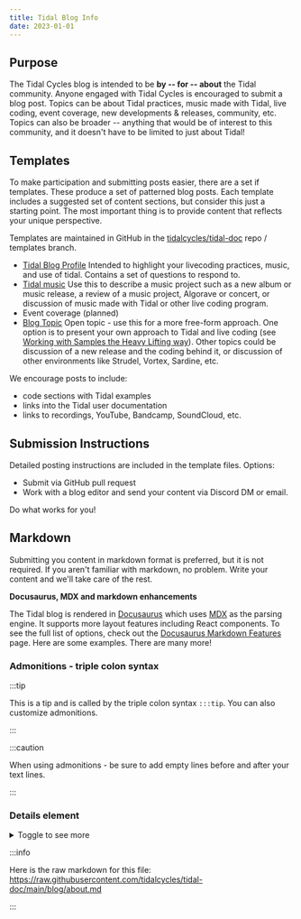 ```yaml
---
title: Tidal Blog Info
date: 2023-01-01
---
```


## Purpose
The Tidal Cycles blog is intended to be **by -- for -- about** the Tidal community.
Anyone engaged with Tidal Cycles is encouraged to submit a blog post. Topics can be about Tidal practices, music made with Tidal, live coding, event coverage, new developments & releases, community, etc. Topics can also be broader -- anything that would be of interest to this community, and it doesn't have to be limited to just about Tidal!

## Templates
To make participation and submitting posts easier, there are a set if templates. These produce a set of patterned blog posts. Each template includes a suggested set of content sections, but consider this just a starting point. The most important thing is to provide content that reflects your unique perspective.

Templates are maintained in GitHub in the [tidalcycles/tidal-doc](https://github.com/tidalcycles/tidal-doc/) repo / templates branch.

- [Tidal Blog Profile](https://github.com/tidalcycles/tidal-doc/blob/templates/templates/blog_tidal_profile.md) Intended to highlight your livecoding practices, music, and use of tidal. Contains a set of questions to respond to.
- [Tidal music](https://github.com/tidalcycles/tidal-doc/blob/templates/templates/blog_tidal_music.md) Use this to describe a music project such as a new album or music release, a review of a music project, Algorave or concert, or discussion of music made with Tidal or other live coding program.
- Event coverage (planned)
- [Blog Topic](https://github.com/tidalcycles/tidal-doc/blob/templates/templates/blog_topic.md) Open topic - use this for a more free-form approach. One option is to present your own approach to Tidal and live coding (see [Working with Samples the Heavy Lifting way](https://tidalcycles.org/blog/tidal_profile_heavylifting)). Other topics could be discussion of a new release and the coding behind it, or discussion of other environments like Strudel, Vortex, Sardine, etc.

We encourage posts to include:
- code sections with Tidal examples
- links into the Tidal user documentation
- links to recordings, YouTube, Bandcamp, SoundCloud, etc.

## Submission Instructions
Detailed posting instructions are included in the template files. Options:
- Submit via GitHub pull request
- Work with a blog editor and send your content via Discord DM or email.

Do what works for you!

## Markdown
Submitting you content in markdown format is preferred, but it is not required. If you aren't familiar with markdown, no problem. Write your content and we'll take care of the rest.

**Docusaurus, MDX and markdown enhancements**

The Tidal blog is rendered in [Docusaurus](https://docusaurus.io/) which uses [MDX](https://mdxjs.com/) as the parsing engine. It supports more layout features including React components. To see the full list of options, check out the [Docusaurus Markdown Features](https://docusaurus.io/docs/markdown-features) page. Here are some examples. There are many more!

### Admonitions - triple colon syntax

:::tip

This is a tip and is called by the triple colon syntax `:::tip`. You can also customize admonitions.

:::

:::caution

When using admonitions - be sure to add empty lines before and after your text lines.

:::

### Details element

<details>
  <summary>Toggle to see more</summary>
  <div>
    <div>This is the detail revealed. This is useful for a long code block, allowing users flexibility in how they read through your post. </div>
    <br/>
  </div>
</details>

:::info

Here is the raw markdown for this file: https://raw.githubusercontent.com/tidalcycles/tidal-doc/main/blog/about.md

:::
